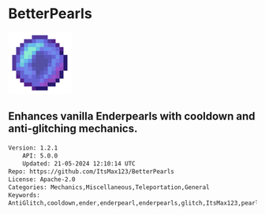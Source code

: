# BetterPearls
<img src="https://raw.githubusercontent.com/ItsMax123/BetterPearls/23170d6c0a71904b7731075894b7fafac9174531/BetterPearls.png" width="128" height="128" />

## Enhances vanilla Enderpearls with cooldown and anti-glitching mechanics.
```properties
Version: 1.2.1
    API: 5.0.0
    Updated: 21-05-2024 12:10:14 UTC
Repo: https://github.com/ItsMax123/BetterPearls
License: Apache-2.0
Categories: Mechanics,Miscellaneous,Teleportation,General
Keywords: AntiGlitch,cooldown,ender,enderpearl,enderpearls,glitch,ItsMax123,pearl,phase,timer
```